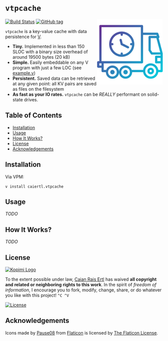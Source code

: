 # `vtpcache`

<img src="docs/logo.svg" height="210px" align="right"/>

[![Build Status][travis-shield]][travis-url] [![GitHub tag][tag-shield]][tag-url]

`vtpcache` is a key-value cache with data persistence for [V][vlang].

- **Tiny.** Implemented in less than 150 SLOC with a binary size overhead of
    around 19500 bytes (20 kB)
- **Simple.** Easily embeddable on any V program with just a few LOC
    (see [example.v][example])
- **Persistent.** Saved data can be retrieved at any given point: all KV pairs
    are saved as files on the filesystem
- **As fast as your IO rates.** `vtpcache` can be *REALLY* performant on
    solid-state drives.

[vlang]: https://vlang.io
[example]: /example.v

[travis-shield]: https://img.shields.io/travis/caian-org/vtpcache.svg?style=for-the-badge
[travis-url]: https://travis-ci.org/caian-org/vtpcache

[tag-shield]: https://img.shields.io/github/tag/caian-org/vtpcache.svg?style=for-the-badge
[tag-url]: https://github.com/caian-org/vtpcache/releases


## Table of Contents

- [Installation](#installation)
- [Usage](#usage)
- [How It Works?](#how-it-works)
- [License](#license)
- [Acknowledgements](#acknowledgements)


## Installation

Via VPM:

```
v install caiertl.vtpcache
```


## Usage

*TODO*


## How It Works?

*TODO*


## License

[![Kopimi Logo][kopimi-logo]][kopimi-url]

To the extent possible under law, [Caian Rais Ertl][me] has waived __all
copyright and related or neighboring rights to this work__. In the spirit of
_freedom of information_, I encourage you to fork, modify, change, share, or do
whatever you like with this project! `^C ^V`

[![License][cc-shield]][cc-url]

[me]: https://github.com/caiertl
[cc-shield]: https://forthebadge.com/images/badges/cc-0.svg
[cc-url]: http://creativecommons.org/publicdomain/zero/1.0

[kopimi-logo]: https://gist.githubusercontent.com/xero/cbcd5c38b695004c848b73e5c1c0c779/raw/6b32899b0af238b17383d7a878a69a076139e72d/kopimi-sm.png
[kopimi-url]: https://kopimi.com


## Acknowledgements

Icons made by [Pause08][pause] from [Flaticon][flaticon] is
licensed by [The Flaticon License][fl].

[pause]: https://www.flaticon.com/authors/pause08
[flaticon]: https://www.flaticon.com
[fl]: https://www.freepikcompany.com/legal#nav-flaticon-agreement
